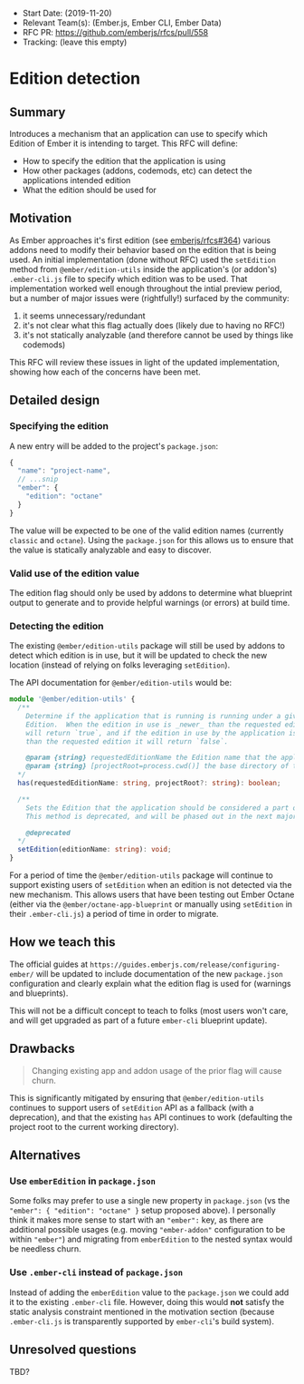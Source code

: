 - Start Date: (2019-11-20)
- Relevant Team(s): (Ember.js, Ember CLI, Ember Data)
- RFC PR: https://github.com/emberjs/rfcs/pull/558
- Tracking: (leave this empty)

# Edition detection

## Summary

Introduces a mechanism that an application can use to specify which Edition of
Ember it is intending to target. This RFC will define:

* How to specify the edition that the application is using
* How other packages (addons, codemods, etc) can detect the applications intended edition
* What the edition should be used for

## Motivation

As Ember approaches it's first edition (see
[emberjs/rfcs#364](https://github.com/emberjs/rfcs/pull/364)) various addons
need to modify their behavior based on the edition that is being used. An
initial implementation (done without RFC) used the `setEdition` method from
`@ember/edition-utils` inside the application's (or addon's) `.ember-cli.js`
file to specify which edition was to be used. That implementation worked well
enough throughout the intial preview period, but a number of major issues were
(rightfully!) surfaced by the community:

1. it seems unnecessary/redundant
2. it's not clear what this flag actually does (likely due to having no RFC!)
3. it's not statically analyzable (and therefore cannot be used by things like codemods)

This RFC will review these issues in light of the updated implementation,
showing how each of the concerns have been met.

## Detailed design

### Specifying the edition

A new entry will be added to the project's `package.json`:

```js
{
  "name": "project-name",
  // ...snip
  "ember": {
    "edition": "octane"
  }
}
```

The value will be expected to be one of the valid edition names (currently
`classic` and `octane`). Using the `package.json` for this allows us to ensure
that the value is statically analyzable and easy to discover.

### Valid use of the edition value

The edition flag should only be used by addons to determine what blueprint
output to generate and to provide helpful warnings (or errors) at build time.

### Detecting the edition

The existing `@ember/edition-utils` package will still be used by addons to
detect which edition is in use, but it will be updated to check the new
location (instead of relying on folks leveraging `setEdition`).

The API documentation for `@ember/edition-utils` would be:

```ts
module '@ember/edition-utils' {
  /**
    Determine if the application that is running is running under a given Ember
    Edition.  When the edition in use is _newer_ than the requested edition it
    will return `true`, and if the edition in use by the application is _older_
    than the requested edition it will return `false`.

    @param {string} requestedEditionName the Edition name that the application/addon is requesting
    @param {string} [projectRoot=process.cwd()] the base directory of the project
  */
  has(requestedEditionName: string, projectRoot?: string): boolean;

  /**
    Sets the Edition that the application should be considered a part of.
    This method is deprecated, and will be phased out in the next major release.

    @deprecated
  */
  setEdition(editionName: string): void;
}
```

For a period of time the `@ember/edition-utils` package will continue to
support existing users of `setEdition` when an edition is not detected via the
new mechanism. This allows users that have been testing out Ember Octane
(either via the `@ember/octane-app-blueprint` or manually using `setEdition` in
their `.ember-cli.js`) a period of time in order to migrate.

## How we teach this

The official guides at `https://guides.emberjs.com/release/configuring-ember/`
will be updated to include documentation of the new `package.json`
configuration and clearly explain what the edition flag is used for (warnings
and blueprints).

This will not be a difficult concept to teach to folks (most users won't
care, and will get upgraded as part of a future `ember-cli` blueprint update).

## Drawbacks

> Changing existing app and addon usage of the prior flag will cause churn.

This is significantly mitigated by ensuring that `@ember/edition-utils`
continues to support users of `setEdition` API as a fallback (with a
deprecation), and that the existing `has` API continues to work (defaulting the
project root to the current working directory).

## Alternatives

### Use `emberEdition` in `package.json`

Some folks may prefer to use a single new property in `package.json` (vs the
`"ember": { "edition": "octane" }` setup proposed above). I personally think it
makes more sense to start with an `"ember":` key, as there are additional
possible usages (e.g. moving `"ember-addon"` configuration to be within
`"ember"`) and migrating from `emberEdition` to the nested syntax would be
needless churn.

### Use `.ember-cli` instead of `package.json`

Instead of adding the `emberEdition` value to the `package.json` we could add
it to the existing `.ember-cli` file. However, doing this would **not** satisfy
the static analysis constraint mentioned in the motivation section (because
`.ember-cli.js` is transparently supported by `ember-cli`'s build system).

## Unresolved questions

TBD?
